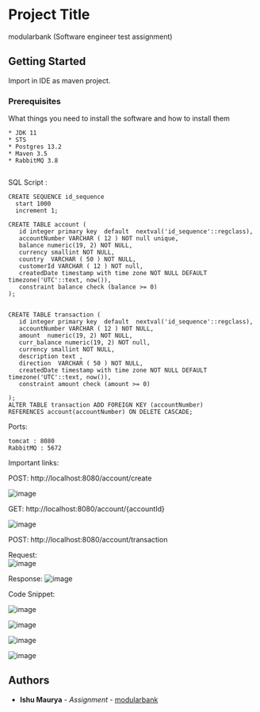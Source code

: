 # Project Title

modularbank (Software engineer test assignment)

## Getting Started

Import in IDE as maven project.

### Prerequisites

What things you need to install the software and how to install them

```
* JDK 11
* STS
* Postgres 13.2
* Maven 3.5
* RabbitMQ 3.8


```
SQL Script :

```
CREATE SEQUENCE id_sequence
  start 1000
  increment 1;

CREATE TABLE account (
   id integer primary key  default  nextval('id_sequence'::regclass),
   accountNumber VARCHAR ( 12 ) NOT null unique,
   balance numeric(19, 2) NOT NULL,
   currency smallint NOT NULL,
   country  VARCHAR ( 50 ) NOT NULL,
   customerId VARCHAR ( 12 ) NOT null,
   createdDate timestamp with time zone NOT NULL DEFAULT timezone('UTC'::text, now()),
   constraint balance check (balance >= 0)
);


CREATE TABLE transaction (
   id integer primary key  default  nextval('id_sequence'::regclass),
   accountNumber VARCHAR ( 12 ) NOT NULL,
   amount  numeric(19, 2) NOT NULL,
   curr_balance numeric(19, 2) NOT null,
   currency smallint NOT NULL,
   description text ,
   direction  VARCHAR ( 50 ) NOT NULL,
   createdDate timestamp with time zone NOT NULL DEFAULT timezone('UTC'::text, now()),
   constraint amount check (amount >= 0)

);
ALTER TABLE transaction ADD FOREIGN KEY (accountNumber)
REFERENCES account(accountNumber) ON DELETE CASCADE;

```

Ports:
```
tomcat : 8080
RabbitMQ : 5672

```

Important links:


POST: http://localhost:8080/account/create

![image](https://user-images.githubusercontent.com/43113212/114313246-65d3df00-9b13-11eb-8601-eb149cdd24ec.png)

GET: http://localhost:8080/account/{accountId}

![image](https://user-images.githubusercontent.com/43113212/114313280-9451ba00-9b13-11eb-9e01-b694179b4e28.png)


POST: http://localhost:8080/account/transaction

Request:        
![image](https://user-images.githubusercontent.com/43113212/114313313-b51a0f80-9b13-11eb-9a2d-bca32b902107.png)

Response:
![image](https://user-images.githubusercontent.com/43113212/114313342-c8c57600-9b13-11eb-8f06-373f40c5e316.png)



Code Snippet:

![image](https://user-images.githubusercontent.com/43113212/114313794-a46a9900-9b15-11eb-85eb-0d5daeaaf425.png)

![image](https://user-images.githubusercontent.com/43113212/114313824-c95f0c00-9b15-11eb-8bc8-e70f734a81f9.png)

![image](https://user-images.githubusercontent.com/43113212/114313911-2bb80c80-9b16-11eb-8b5c-726f96618df3.png)

![image](https://user-images.githubusercontent.com/43113212/114313930-3d011900-9b16-11eb-958a-3ba18398228a.png)



## Authors

* **Ishu Maurya** - *Assignment* - [modularbank](https://github.com/ishumaurya1992/modular-bank)
